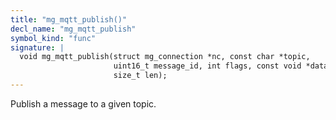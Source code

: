 ```yaml
---
title: "mg_mqtt_publish()"
decl_name: "mg_mqtt_publish"
symbol_kind: "func"
signature: |
  void mg_mqtt_publish(struct mg_connection *nc, const char *topic,
                       uint16_t message_id, int flags, const void *data,
                       size_t len);
---
```


Publish a message to a given topic. 

